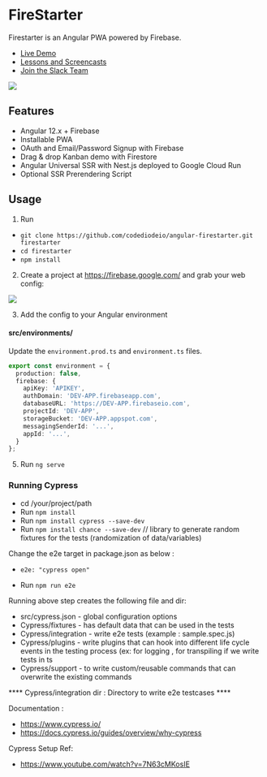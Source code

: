 # FireStarter

Firestarter is an Angular PWA powered by Firebase.

- [Live Demo](https://firestarter.fireship.io/)
- [Lessons and Screencasts](https://fireship.io)
- [Join the Slack Team](https://fireship.page.link/slack)

![](https://firebasestorage.googleapis.com/v0/b/angular-voxer.appspot.com/o/demo-gif.gif?alt=media&token=dadcdb72-eb58-4903-b6b8-c741c27a08c4)

## Features

- Angular 12.x + Firebase
- Installable PWA
- OAuth and Email/Password Signup with Firebase
- Drag & drop Kanban demo with Firestore
- Angular Universal SSR with Nest.js deployed to Google Cloud Run
- Optional SSR Prerendering Script

## Usage

1.  Run

- `git clone https://github.com/codediodeio/angular-firestarter.git firestarter`
- `cd firestarter`
- `npm install`

2.  Create a project at https://firebase.google.com/ and grab your web config:

![](https://firebasestorage.googleapis.com/v0/b/firestarter-96e46.appspot.com/o/project-config.PNG?alt=media&token=5eabb205-7ba2-4fc3-905f-e9547055e754)

3.  Add the config to your Angular environment

#### src/environments/

Update the `environment.prod.ts` and `environment.ts` files. 

```typescript
export const environment = {
  production: false,
  firebase: {
    apiKey: 'APIKEY',
    authDomain: 'DEV-APP.firebaseapp.com',
    databaseURL: 'https://DEV-APP.firebaseio.com',
    projectId: 'DEV-APP',
    storageBucket: 'DEV-APP.appspot.com',
    messagingSenderId: '...',
    appId: '...',
  }
};
```


5.  Run `ng serve`


### Running Cypress

- cd /your/project/path
- Run `npm install`
- Run `npm install cypress --save-dev`
- Run `npm install chance --save-dev`			// library to generate random fixtures for the tests (randomization of data/variables)

Change the e2e target in package.json as below :
- `e2e: "cypress open"`

- Run `npm run e2e`

Running above step creates the following file and dir:
- src/cypress.json -  global configuration options
- Cypress/fixtures - has default data that can be used in the tests
- Cypress/integration - write e2e tests  (example : sample.spec.js)
- Cypress/plugins - write plugins that can hook into different life cycle events in the testing process (ex: for logging , for transpiling if we write tests in ts
- Cypress/support - to write custom/reusable commands that can overwrite the existing commands

**** Cypress/integration dir : Directory to write e2e testcases ****

Documentation :
- https://www.cypress.io/
- https://docs.cypress.io/guides/overview/why-cypress

Cypress Setup Ref: 
- https://www.youtube.com/watch?v=7N63cMKosIE

